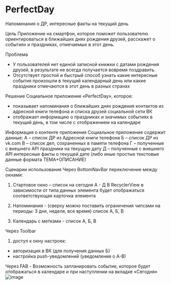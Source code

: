 # PerfectDay
Напоминания о ДР, интересные факты на текущий день

Цель
Приложение на смартфон, которое поможет пользователю ориентироваться в ближайших днях рождения друзей, расскажет о событиях и праздниках, отмечаемых в этот день.

Проблема
- У пользователей нет единой записной книжки с датами рождения друзей, в результате не всегда получается вовремя поздравить. 
- Отсутствует простой и быстрый способ узнать какие интересные события произошли в текущий календарный день или какие праздники отмечаются в этот день в разных странах

Решение
Социальное приложение «PerfectDay», которое:
- показывает напоминания о ближайших днях рождения контактов из адресной книги телефона и списка друзей социальной сети ВК
- отображает информацию о праздниках и значимых событиях в текущий день, в том числе с отображением на календаре

Информация о контенте приложения
Социальное приложение содержит данные:
А – список ДР из Адресной книги телефона
Б – список ДР из vk.com
В – список дел, сохраненных в памяти телефона
Г – полученные с внешнего API праздники на текущую дату
Д – полученные с внешнего API интересные факты о текущей дате (либо иные простые текстовые данные формата ТЕМА+ОПИСАНИЕ)

Сценарии использования
Через BottomNavBar переключение между окнами:
1.	Стартовое окно – список на сегодня А - Д
В RecyclerView в зависимости от типа данных элемента будет отображаться соответствующая карточка элемента

2.	Напоминания - (сверху можно поставить ограничения чипсами на периоды: 3 дня, неделя, все время) список А, Б, В

3.	Календарь с метками - список А, Б, В


Через Toolbar
1. доступ к окну настроек:
- авторизация в ВК (для получения данных Б)
- настройка push-уведомлений (уведомления о А-В)

Через FAB - Возможность запланировать событие, которое будет отображаться в календаре и при наступлении на вкладке «Сегодня»
![image](https://user-images.githubusercontent.com/95467816/234657540-5e17860c-3689-48ad-b93f-e9f4ffe2f256.png)
